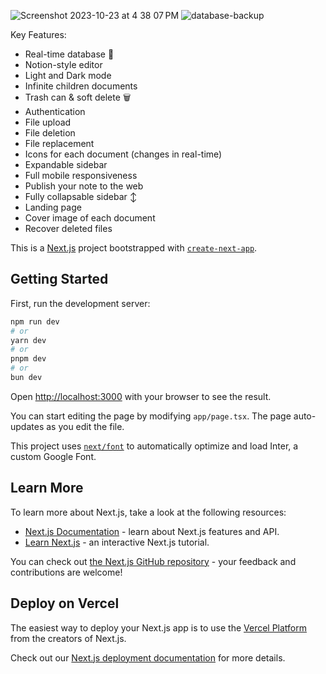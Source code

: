
![Screenshot 2023-10-23 at 4 38 07 PM](https://github.com/Zaidbhati10114/note-junction/assets/59171704/33239198-7f47-457d-aa53-09347debec5a)
![database-backup](https://github.com/Zaidbhati10114/note-junction/assets/59171704/b5ddbd18-48d9-4031-bc96-db70bfcaeb10)

Key Features:

* Real-time database 🔗
* Notion-style editor 
* Light and Dark mode 
* Infinite children documents 
* Trash can & soft delete 🗑
* Authentication 
* File upload
* File deletion
* File replacement
* Icons for each document (changes in real-time) 
* Expandable sidebar 
* Full mobile responsiveness 
* Publish your note to the web 
* Fully collapsable sidebar ↕
* Landing page 
* Cover image of each document 
* Recover deleted files 


This is a [Next.js](https://nextjs.org/) project bootstrapped with [`create-next-app`](https://github.com/vercel/next.js/tree/canary/packages/create-next-app).

## Getting Started

First, run the development server:

```bash
npm run dev
# or
yarn dev
# or
pnpm dev
# or
bun dev
```

Open [http://localhost:3000](http://localhost:3000) with your browser to see the result.

You can start editing the page by modifying `app/page.tsx`. The page auto-updates as you edit the file.

This project uses [`next/font`](https://nextjs.org/docs/basic-features/font-optimization) to automatically optimize and load Inter, a custom Google Font.

## Learn More

To learn more about Next.js, take a look at the following resources:

- [Next.js Documentation](https://nextjs.org/docs) - learn about Next.js features and API.
- [Learn Next.js](https://nextjs.org/learn) - an interactive Next.js tutorial.

You can check out [the Next.js GitHub repository](https://github.com/vercel/next.js/) - your feedback and contributions are welcome!

## Deploy on Vercel

The easiest way to deploy your Next.js app is to use the [Vercel Platform](https://vercel.com/new?utm_medium=default-template&filter=next.js&utm_source=create-next-app&utm_campaign=create-next-app-readme) from the creators of Next.js.

Check out our [Next.js deployment documentation](https://nextjs.org/docs/deployment) for more details.
